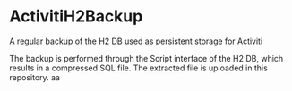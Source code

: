# ActivitiH2Backup
A regular backup of the H2 DB used as persistent storage for Activiti

The backup is performed through the Script interface of the H2 DB, which results in a compressed SQL file. The extracted file is uploaded in this repository.
aa